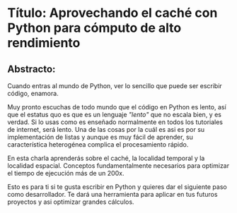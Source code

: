 # Título: Aprovechando el caché con Python para cómputo de alto rendimiento

## Abstracto: 
Cuando entras al mundo de Python, ver lo sencillo que puede ser escribir código, enamora. 

Muy pronto escuchas de todo mundo que el código en Python es lento, así que el estatus quo es que es un lenguaje _"lento"_ que no escala bien, y es verdad. Si lo usas como es enseñado normalmente en todos los tutoriales de internet, será lento. Una de las cosas por la cuál es asi es por su implementación de listas y aunque es muy fácil de aprender, su característica heterogénea complica el procesamiento rápido.

En esta charla aprenderás sobre el caché, la localidad temporal y la localidad espacial. Conceptos fundamentalmente necesarios para optimizar el tiempo de ejecución más de un 200x.

Esto es para ti si te gusta escribir en Python y quieres dar el siguiente paso como desarrollador. Te dará una herramienta para aplicar en tus futuros proyectos y asi optimizar grandes cálculos.
